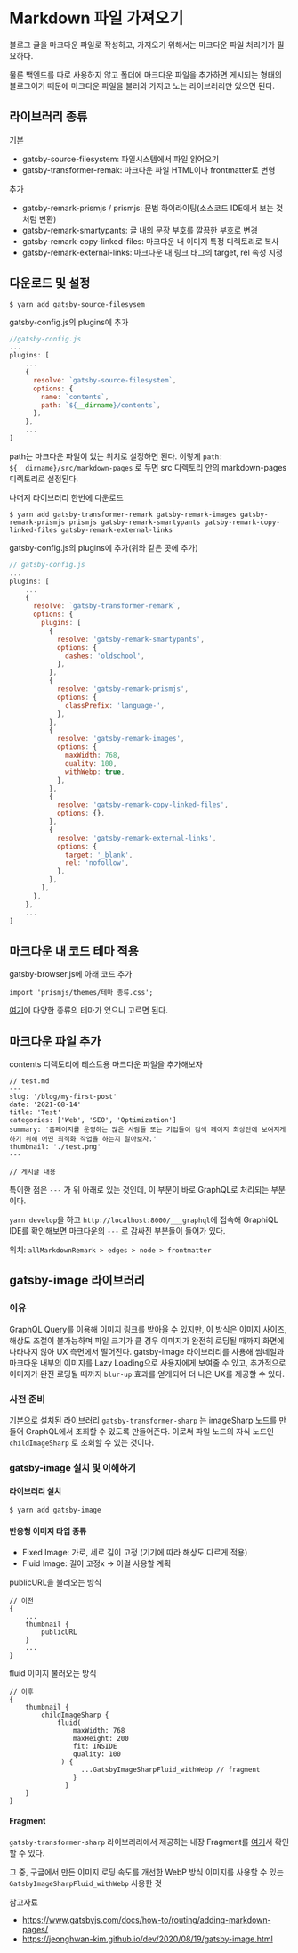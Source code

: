 # Markdown 파일 가져오기

블로그 글을 마크다운 파일로 작성하고, 가져오기 위해서는 마크다운 파일 처리기가 필요하다.

물론 백엔드를 따로 사용하지 않고 폴더에 마크다운 파일을 추가하면 게시되는 형태의 블로그이기 때문에 마크다운 파일을 불러와 가지고 노는 라이브러리만 있으면 된다.



## 라이브러리 종류

기본

- gatsby-source-filesystem: 파일시스템에서 파일 읽어오기
- gatsby-transformer-remak: 마크다운 파일 HTML이나 frontmatter로 변형

추가

- gatsby-remark-prismjs / prismjs: 문법 하이라이팅(소스코드 IDE에서 보는 것처럼 변환)
- gatsby-remark-smartypants: 글 내의 문장 부호를 깔끔한 부호로 변경
- gatsby-remark-copy-linked-files: 마크다운 내 이미지 특정 디렉토리로 복사
- gatsby-remark-external-links: 마크다운 내 링크 태그의 target, rel 속성 지정



## 다운로드 및 설정

```
$ yarn add gatsby-source-filesysem
```



gatsby-config.js의 plugins에 추가

```js
//gatsby-config.js
...
plugins: [
    ...
    {
      resolve: `gatsby-source-filesystem`,
      options: {
        name: `contents`,
        path: `${__dirname}/contents`,
      },
    },
    ...
]
```

path는 마크다운 파일이 있는 위치로 설정하면 된다. 이렇게 `path: ${__dirname}/src/markdown-pages` 로 두면 src 디렉토리 안의 markdown-pages 디렉토리로 설정된다.



나머지 라이브러리 한번에 다운로드

```
$ yarn add gatsby-transformer-remark gatsby-remark-images gatsby-remark-prismjs prismjs gatsby-remark-smartypants gatsby-remark-copy-linked-files gatsby-remark-external-links
```



gatsby-config.js의 plugins에 추가(위와 같은 곳에 추가)

```js
// gatsby-config.js
...
plugins: [
    ...
    {
      resolve: `gatsby-transformer-remark`,
      options: {
        plugins: [
          {
            resolve: 'gatsby-remark-smartypants',
            options: {
              dashes: 'oldschool',
            },
          },
          {
            resolve: 'gatsby-remark-prismjs',
            options: {
              classPrefix: 'language-',
            },
          },
          {
            resolve: 'gatsby-remark-images',
            options: {
              maxWidth: 768,
              quality: 100,
              withWebp: true,
            },
          },
          {
            resolve: 'gatsby-remark-copy-linked-files',
            options: {},
          },
          {
            resolve: 'gatsby-remark-external-links',
            options: {
              target: '_blank',
              rel: 'nofollow',
            },
          },
        ],
      },
    },
    ...
]
```



## 마크다운 내 코드 테마 적용

gatsby-browser.js에 아래 코드 추가

```
import 'prismjs/themes/테마 종류.css';
```



[여기](https://github.com/PrismJS/prism/tree/1d5047df37aacc900f8270b1c6215028f6988eb1/themes)에 다양한 종류의 테마가 있으니 고르면 된다.



## 마크다운 파일 추가

contents 디렉토리에 테스트용 마크다운 파일을 추가해보자

```
// test.md
---
slug: '/blog/my-first-post'
date: '2021-08-14'
title: 'Test'
categories: ['Web', 'SEO', 'Optimization']
summary: '홈페이지를 운영하는 많은 사람들 또는 기업들이 검색 페이지 최상단에 보여지게 하기 위해 어떤 최적화 작업을 하는지 알아보자.'
thumbnail: './test.png'
---

// 게시글 내용
```

특이한 점은 `---` 가 위 아래로 있는 것인데, 이 부분이 바로 GraphQL로 처리되는 부분이다.

`yarn develop`을 하고 `http://localhost:8000/___graphql`에 접속해 GraphiQL IDE를 확인해보면 마크다운의 `---` 로 감싸진 부분들이 들어가 있다.

위치: `allMarkdownRemark > edges > node > frontmatter` 



## gatsby-image 라이브러리

### 이유

GraphQL Query를 이용해 이미지 링크를 받아올 수 있지만, 이 방식은 이미지 사이즈, 해상도 조절이 불가능하며 파일 크기가 클 경우 이미지가 완전히 로딩될 때까지 화면에 나타나지 않아 UX 측면에서 떨어진다. gatsby-image 라이브러리를 사용해 썸네일과 마크다운 내부의 이미지를 Lazy Loading으로 사용자에게 보여줄 수 있고, 추가적으로 이미지가 완전 로딩될 때까지 `blur-up` 효과를 얻게되어 더 나은 UX를 제공할 수 있다.



### 사전 준비

기본으로 설치된 라이브러리 `gatsby-transformer-sharp` 는 imageSharp 노드를 만들어 GraphQL에서 조회할 수 있도록 만들어준다. 이로써 파일 노드의 자식 노드인 `childImageSharp` 로 조회할 수 있는 것이다.



### gatsby-image 설치 및 이해하기

#### 라이브러리 설치

```
$ yarn add gatsby-image
```



#### 반응형 이미지 타입 종류

- Fixed Image: 가로, 세로 길이 고정 (기기에 따라 해상도 다르게 적용)
- Fluid Image: 길이 고정x -> 이걸 사용할 계획



publicURL을 불러오는 방식

```tsx
// 이전
{
	...
    thumbnail {
        publicURL
    }
	...
}
```



fluid 이미지 불러오는 방식

```tsx
// 이후
{
    thumbnail {
		childImageSharp {
        	fluid(
            	maxWidth: 768
                maxHeight: 200
                fit: INSIDE
                quality: 100
             ) {
                  ...GatsbyImageSharpFluid_withWebp	// fragment
                }
              }
	}
}
```



#### Fragment

`gatsby-transformer-sharp` 라이브러리에서 제공하는 내장 Fragment를 [여기](https://www.gatsbyjs.com/plugins/gatsby-image/#gatsby-transformer-sharp)서 확인할 수 있다.

그 중, 구글에서 만든 이미지 로딩 속도를 개선한 WebP 방식 이미지를 사용할 수 있는 `GatsbyImageSharpFluid_withWebp` 사용한 것



참고자료

- https://www.gatsbyjs.com/docs/how-to/routing/adding-markdown-pages/
- https://jeonghwan-kim.github.io/dev/2020/08/19/gatsby-image.html

